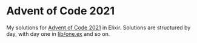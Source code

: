 # Advent of Code 2021

My solutions for [Advent of Code 2021](https://adventofcode.com/2021) in Elixir. Solutions are structured by day, with day one in [lib/one.ex](https://github.com/mitchellhenke/AdventOfCode2021/blob/main/lib/one.ex) and so on.
